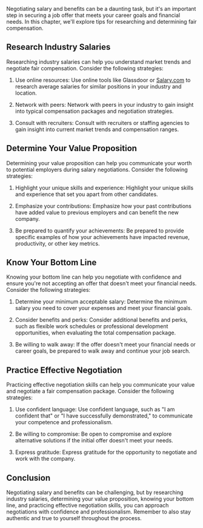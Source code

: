 
Negotiating salary and benefits can be a daunting task, but it's an important step in securing a job offer that meets your career goals and financial needs. In this chapter, we'll explore tips for researching and determining fair compensation.

Research Industry Salaries
--------------------------

Researching industry salaries can help you understand market trends and negotiate fair compensation. Consider the following strategies:

1. Use online resources: Use online tools like Glassdoor or [Salary.com](http://Salary.com) to research average salaries for similar positions in your industry and location.

2. Network with peers: Network with peers in your industry to gain insight into typical compensation packages and negotiation strategies.

3. Consult with recruiters: Consult with recruiters or staffing agencies to gain insight into current market trends and compensation ranges.

Determine Your Value Proposition
--------------------------------

Determining your value proposition can help you communicate your worth to potential employers during salary negotiations. Consider the following strategies:

1. Highlight your unique skills and experience: Highlight your unique skills and experience that set you apart from other candidates.

2. Emphasize your contributions: Emphasize how your past contributions have added value to previous employers and can benefit the new company.

3. Be prepared to quantify your achievements: Be prepared to provide specific examples of how your achievements have impacted revenue, productivity, or other key metrics.

Know Your Bottom Line
---------------------

Knowing your bottom line can help you negotiate with confidence and ensure you're not accepting an offer that doesn't meet your financial needs. Consider the following strategies:

1. Determine your minimum acceptable salary: Determine the minimum salary you need to cover your expenses and meet your financial goals.

2. Consider benefits and perks: Consider additional benefits and perks, such as flexible work schedules or professional development opportunities, when evaluating the total compensation package.

3. Be willing to walk away: If the offer doesn't meet your financial needs or career goals, be prepared to walk away and continue your job search.

Practice Effective Negotiation
------------------------------

Practicing effective negotiation skills can help you communicate your value and negotiate a fair compensation package. Consider the following strategies:

1. Use confident language: Use confident language, such as "I am confident that" or "I have successfully demonstrated," to communicate your competence and professionalism.

2. Be willing to compromise: Be open to compromise and explore alternative solutions if the initial offer doesn't meet your needs.

3. Express gratitude: Express gratitude for the opportunity to negotiate and work with the company.

Conclusion
----------

Negotiating salary and benefits can be challenging, but by researching industry salaries, determining your value proposition, knowing your bottom line, and practicing effective negotiation skills, you can approach negotiations with confidence and professionalism. Remember to also stay authentic and true to yourself throughout the process.
